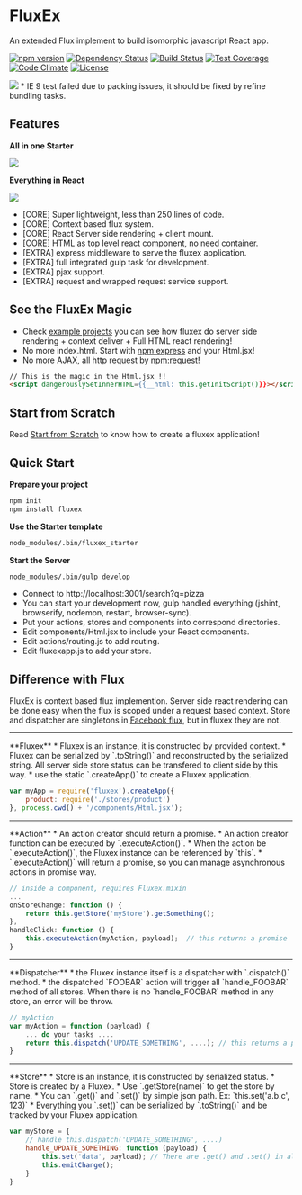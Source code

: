 FluxEx
======

An extended Flux implement to build isomorphic javascript React app.

[![npm version](https://img.shields.io/npm/v/fluxex.svg)](https://www.npmjs.org/package/fluxex) [![Dependency Status](https://david-dm.org/zordius/fluxex.png)](https://david-dm.org/zordius/fluxex)  [![Build Status](https://travis-ci.org/zordius/fluxex.svg?branch=master)](https://travis-ci.org/zordius/fluxex) [![Test Coverage](https://codeclimate.com/github/zordius/fluxex/badges/coverage.svg)](https://codeclimate.com/github/zordius/fluxex) [![Code Climate](https://codeclimate.com/github/zordius/fluxex/badges/gpa.svg)](https://codeclimate.com/github/zordius/fluxex) [![License](https://img.shields.io/badge/license-MIT-green.svg)](LICENSE.txt)

<img src="https://raw.githubusercontent.com/zordius/fluxex/master/badge.png" />
* IE 9 test failed due to packing issues, it should be fixed by refine bundling tasks.

Features
--------

**All in one Starter**

<a href="https://github.com/zordius/fluxex/blob/master/extra/gulpfile.js"><img src="https://raw.githubusercontent.com/zordius/fluxex/master/gulp_starter.jpg" /></a>

**Everything in React**

<a href="https://github.com/zordius/fluxex/blob/master/examples/04-infinite-scroll/components/Html.jsx"><img src="https://raw.githubusercontent.com/zordius/fluxex/master/start_from_html.jpg" /></a>

* [CORE] Super lightweight, less than 250 lines of code.
* [CORE] Context based flux system.
* [CORE] React Server side rendering + client mount.
* [CORE] HTML as top level react component, no need container.
* [EXTRA] express middleware to serve the fluxex application.
* [EXTRA] full integrated gulp task for development.
* [EXTRA] pjax support.
* [EXTRA] request and wrapped request service support.

See the FluxEx Magic
--------------------

* Check <a href="https://github.com/zordius/fluxex/tree/master/examples">example projects</a> you can see how fluxex do server side rendering + context deliver + Full HTML react rendering!
* No more index.html. Start with <a href="https://github.com/strongloop/express">npm:express</a> and your Html.jsx!
* No more AJAX, all http request by <a href="https://github.com/request/request">npm:request</a>!

```html
// This is the magic in the Html.jsx !!
<script dangerouslySetInnerHTML={{__html: this.getInitScript()}}></script>
```

Start from Scratch
------------------

Read <a href="https://github.com/zordius/fluxex/blob/master/SCRATCH.md">Start from Scratch</a> to know how to create a fluxex application!

Quick Start
-----------

**Prepare your project**
```sh
npm init
npm install fluxex
```

**Use the Starter template**
```sh
node_modules/.bin/fluxex_starter
```

**Start the Server**
```sh
node_modules/.bin/gulp develop
```

* Connect to http://localhost:3001/search?q=pizza
* You can start your development now, gulp handled everything (jshint, browserify, nodemon, restart, browser-sync).
* Put your actions, stores and components into correspond directories.
* Edit components/Html.jsx to include your React components.
* Edit actions/routing.js to add routing.
* Edit fluxexapp.js to add your store.

Difference with Flux
--------------------

FluxEx is context based flux implemention. Server side react rendering can be done easy when the flux is scoped under a request based context. Store and dispatcher are singletons in <a href="https://github.com/facebook/flux">Facebook flux</a>, but in fluxex they are not.

<hr/>
**Fluxex**
* Fluxex is an instance, it is constructed by provided context.
* Fluxex can be serialized by `.toString()` and reconstructed by the serialized string. All server side store status can be transfered to client side by this way.
* use the static `.createApp()` to create a Fluxex application.

```javascript
var myApp = require('fluxex').createApp({
    product: require('./stores/product')
}, process.cwd() + '/components/Html.jsx');
```

<hr/>
**Action**
* An action creator should return a promise.
* An action creator function can be executed by `.executeAction()`.
* When the action be `.executeAction()`, the Fluxex instance can be referenced by `this`.
* `.executeAction()` will return a promise, so you can manage asynchronous actions in promise way.

```javascript
// inside a component, requires Fluxex.mixin
...
onStoreChange: function () {
    return this.getStore('myStore').getSomething();
},
handleClick: function () {
    this.executeAction(myAction, payload);  // this returns a promise
}
```

<hr/>
**Dispatcher**
* the Fluxex instance itself is a dispatcher with `.dispatch()` method.
* the dispatched `FOOBAR` action will trigger all `handle_FOOBAR` method of all stores. When there is no `handle_FOOBAR` method in any store, an error will be throw.

```javascript
// myAction
var myAction = function (payload) {
    ... do your tasks ....
    return this.dispatch('UPDATE_SOMETHING', ....); // this returns a promise
}
```

<hr/>
**Store**
* Store is an instance, it is constructed by serialized status.
* Store is created by a Fluxex.
* Use `.getStore(name)` to get the store by name.
* You can `.get()` and `.set()` by simple json path. Ex: `this.set('a.b.c', 123)`
* Everything you `.set()` can be serialized by `.toString()` and be tracked by your Fluxex application.

```javascript
var myStore = {
    // handle this.dispatch('UPDATE_SOMETHING', ....)
    handle_UPDATE_SOMETHING: function (payload) {
        this.set('data', payload); // There are .get() and .set() in all stores
        this.emitChange();
    }
}
```
